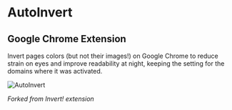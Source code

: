 # AutoInvert 
## Google Chrome Extension

Invert pages colors (but not their images!) on Google Chrome to reduce strain on eyes and improve readability at night, keeping the setting for the domains where it was activated. 

![AutoInvert](https://i.ibb.co/s90HjYB/big-logo-cover-freestyle.png)

*Forked from Invert! extension*